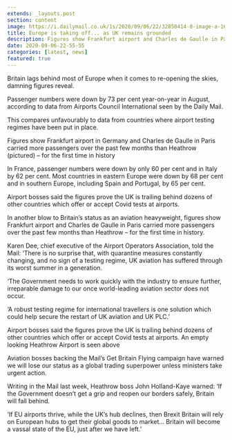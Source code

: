 ```yaml
---
extends: _layouts.post
section: content
image: https://i.dailymail.co.uk/1s/2020/09/06/22/32850414-0-image-a-16_1599428424951.jpg 
title: Europe is taking off... as UK remains grounded  
description: Figures show Frankfurt airport and Charles de Gaulle in Paris carried more passengers over the past few months than Heathrow - for the first time in history. 
date: 2020-09-06-22-55-55 
categories: [latest, news] 
featured: true 
--- 
```

Britain lags behind most of Europe when it comes to re-opening the skies, damning figures reveal.

Passenger numbers were down by 73 per cent year-on-year in August, according to data from Airports Council International seen by the Daily Mail.

This compares unfavourably to data from countries where airport testing regimes have been put in place.

Figures show Frankfurt airport in Germany and Charles de Gaulle in Paris carried more passengers over the past few months than Heathrow (pictured) – for the first time in history

In France, passenger numbers were down by only 60 per cent and in Italy by 62 per cent. Most countries in eastern Europe were down by 68 per cent and in southern Europe, including Spain and Portugal, by 65 per cent.

Airport bosses said the figures prove the UK is trailing behind dozens of other countries which offer or accept Covid tests at airports.

In another blow to Britain’s status as an aviation heavyweight, figures show Frankfurt airport and Charles de Gaulle in Paris carried more passengers over the past few months than Heathrow – for the first time in history.

Karen Dee, chief executive of the Airport Operators Association, told the Mail: ‘There is no surprise that, with quarantine measures constantly changing, and no sign of a testing regime, UK aviation has suffered through its worst summer in a generation.

‘The Government needs to work quickly with the industry to ensure further, irreparable damage to our once world-leading aviation sector does not occur.

‘A robust testing regime for international travellers is one solution which could help secure the restart of UK aviation and UK PLC.’

Airport bosses said the figures prove the UK is trailing behind dozens of other countries which offer or accept Covid tests at airports. An empty looking Heathrow Airport is seen above

Aviation bosses backing the Mail’s Get Britain Flying campaign have warned we will lose our status as a global trading superpower unless ministers take urgent action. 

Writing in the Mail last week, Heathrow boss John Holland-Kaye warned: ‘If the Government doesn’t get a grip and reopen our borders safely, Britain will fall behind.

‘If EU airports thrive, while the UK’s hub declines, then Brexit Britain will rely on European hubs to get their global goods to market... Britain will become a vassal state of the EU, just after we have left.’

